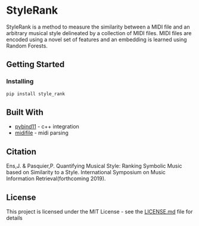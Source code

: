 # StyleRank

StyleRank is a method to measure the similarity between a MIDI file and an arbitrary musical style delineated by a collection of MIDI files. MIDI files are encoded using a novel set of features and an embedding is learned using Random Forests.

## Getting Started

### Installing

```python
pip install style_rank
```

## Built With

* [pybind11](https://github.com/pybind/pybind11) - c++ integration 
* [midifile](https://midifile.sapp.org/) - midi parsing

## Citation

Ens,J. & Pasquier,P. Quantifying Musical Style: Ranking Symbolic Music based on Similarity to a Style. International Symposium on Music Information Retrieval(forthcoming 2019).

## License

This project is licensed under the MIT License - see the [LICENSE.md](LICENSE.md) file for details
